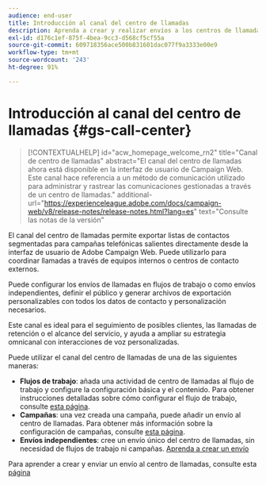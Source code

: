 ```yaml
---
audience: end-user
title: Introducción al canal del centro de llamadas
description: Aprenda a crear y realizar envíos a los centros de llamadas con Adobe Campaign Web
exl-id: d176c1ef-875f-4bea-9cc3-d568cf5cf55a
source-git-commit: 609718356ace500b831601dac077f9a3333e00e9
workflow-type: tm+mt
source-wordcount: '243'
ht-degree: 91%

---
```


# Introducción al canal del centro de llamadas {#gs-call-center}

>[!CONTEXTUALHELP]
>id="acw_homepage_welcome_rn2"
>title="Canal de centro de llamadas"
>abstract="El canal del centro de llamadas ahora está disponible en la interfaz de usuario de Campaign Web. Este canal hace referencia a un método de comunicación utilizado para administrar y rastrear las comunicaciones gestionadas a través de un centro de llamadas."
>additional-url="https://experienceleague.adobe.com/docs/campaign-web/v8/release-notes/release-notes.html?lang=es" text="Consulte las notas de la versión"

El canal del centro de llamadas permite exportar listas de contactos segmentadas para campañas telefónicas salientes directamente desde la interfaz de usuario de Adobe Campaign Web. Puede utilizarlo para coordinar llamadas a través de equipos internos o centros de contacto externos.

Puede configurar los envíos de llamadas en flujos de trabajo o como envíos independientes, definir el público y generar archivos de exportación personalizables con todos los datos de contacto y personalización necesarios.

Este canal es ideal para el seguimiento de posibles clientes, las llamadas de retención o el alcance del servicio, y ayuda a ampliar su estrategia omnicanal con interacciones de voz personalizadas.

Puede utilizar el canal del centro de llamadas de una de las siguientes maneras:

* **Flujos de trabajo**: añada una actividad de centro de llamadas al flujo de trabajo y configure la configuración básica y el contenido. Para obtener instrucciones detalladas sobre cómo configurar el flujo de trabajo, consulte [esta página](../workflows/gs-workflow-creation.md).
* **Campañas**: una vez creada una campaña, puede añadir un envío al centro de llamadas. Para obtener más información sobre la configuración de campañas, consulte [esta página](../campaigns/gs-campaigns.md).
* **Envíos independientes**: cree un envío único del centro de llamadas, sin necesidad de flujos de trabajo ni campañas. [Aprenda a crear un envío](../msg/gs-deliveries.md)

Para aprender a crear y enviar un envío al centro de llamadas, consulte esta [página](../call-center/create-call-center.md)
